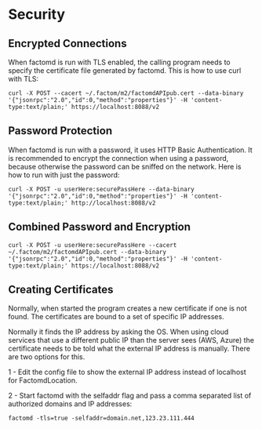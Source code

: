 # Security

## Encrypted Connections

When factomd is run with TLS enabled, the calling program needs to specify the certificate file generated by factomd. This is how to use curl with TLS:

`curl -X POST --cacert ~/.factom/m2/factomdAPIpub.cert --data-binary '{"jsonrpc":"2.0","id":0,"method":"properties"}' -H 'content-type:text/plain;' https://localhost:8088/v2`

## Password Protection

When factomd is run with a password, it uses HTTP Basic Authentication. It is recommended to encrypt the connection when using a password, because otherwise the password can be sniffed on the network. Here is how to run with just the password:

`curl -X POST -u userHere:securePassHere --data-binary '{"jsonrpc":"2.0","id":0,"method":"properties"}' -H 'content-type:text/plain;' http://localhost:8088/v2`

## Combined Password and Encryption

`curl -X POST -u userHere:securePassHere --cacert ~/.factom/m2/factomdAPIpub.cert --data-binary '{"jsonrpc":"2.0","id":0,"method":"properties"}'
-H 'content-type:text/plain;' https://localhost:8088/v2`

## Creating Certificates

Normally, when started the program creates a new certificate if one is not found. The certificates are bound to a set of specific IP addresses.

Normally it finds the IP address by asking the OS. When using cloud services that use a different public IP than the server sees (AWS, Azure) the certificate needs to be told what the external IP address is manually. There are two options for this.

1 - Edit the config file to show the external IP address instead of localhost for FactomdLocation.

2 - Start factomd with the selfaddr flag and pass a comma separated list of authorized domains and IP addresses:

`factomd -tls=true -selfaddr=domain.net,123.23.111.444`